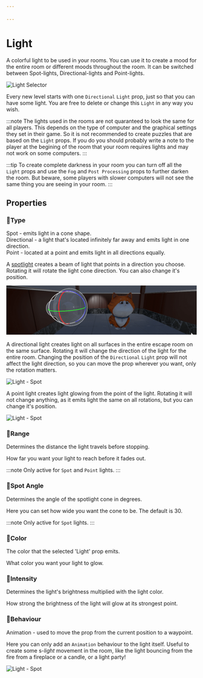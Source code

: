 ```yaml
---

---
```


# Light
A colorful light to be used in your rooms. You can use it to create a mood for the entire room or different moods throughout the room. It can be switched between Spot-lights, Directional-lights and Point-lights. 

![Light Selector](./img/Light-Selector.png)

Every new level starts with one `Directional` `Light` prop, just so that you can have some light. You are free to delete or change this `Light` in any way you wish.

:::note
The lights used in the rooms are not quaranteed to look the same for all players. This depends on the type of computer and the graphical settings they set in their game. So it is not recommended to create puzzles that are based on the `Light` props. If you do you should probably write a note to the player at the begining of the room that your room requires lights and may not work on some computers.
:::

:::tip
To create complete darkness in your room you can turn off all the `Light` props and use the `Fog` and `Post Processing` props to further darken the room. But beware, some players with slower computers will not see the same thing you are seeing in your room.
:::

## Properties

### :small_orange_diamond:Type
<div className="highlight-div">
Spot - emits light in a cone shape.<br>
Directional - a light that's located infinitely far away and emits light in one direction.<br>
Point - located at a point and emits light in all directions equally.
</div>

A [spotlight](https://en.wikipedia.org/wiki/Spotlight_(theatre_lighting)) creates a beam of light that points in a direction you choose. Rotating it will rotate the light cone direction. You can also change it's position.

![Light - Spot](./img/light/light_spot.gif)

A directional light creates light on all surfaces in the entire escape room on the same surface. Rotating it will change the direction of the light for the entire room. Changing the position of the `Directional` `Light` prop will not affect the light direction, so you can move the prop wherever you want, only the rotation matters.

![Light - Spot](./img/light/light_directional.gif)

A point light creates light glowing from the point of the light. Rotating it will not change anything, as it emits light the same on all rotations, but you can change it's position.

![Light - Spot](./img/light/light_point.gif)

### :small_orange_diamond:Range
<div className="highlight-div">
Determines the distance the light travels before stopping.
</div>

How far you want your light to reach before it fades out.

:::note
Only active for `Spot` and `Point` lights.
:::

### :small_orange_diamond:Spot Angle
<div className="highlight-div">
Determines the angle of the spotlight cone in degrees.
</div>

Here you can set how wide you want the cone to be. The default is 30.

:::note
Only active for `Spot` lights.
:::

### :small_orange_diamond:Color
<div className="highlight-div">
The color that the selected 'Light' prop emits.
</div>

What color you want your light to glow.

### :small_orange_diamond:Intensity
<div className="highlight-div">
Determines the light's brightness multiplied with the light color.
</div>

How strong the brightness of the light will glow at its strongest point.

### :small_orange_diamond:Behaviour
<div className="highlight-div">
Animation - used to move the prop from the current position to a waypoint.
</div>

Here you can only add an `Animation` behaviour to the light itself. Useful to create some s-_light_ movement in the room, like the light bouncing from the fire from a fireplace or a candle, or a light party!

![Light - Spot](./img/light/light_party.gif)
